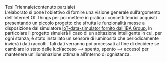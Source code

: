 Tesi Triennale(contenuto parziale) <br />
L’elaborato si pone l’obiettivo di fornire una visione generale sull’argomento dell’Internet Of Things per poi mettere in pratica i concetti
teorici acquisiti presentando un piccolo progetto che sfrutta le funzionalità messe a disposizione dal simulatore [IoT-data-simulator fornito
dall’IBA Group.](https://github.com/IBA-Group-IT/IoT-data-simulator)
In particolare il progetto simulerà il caso di un abitazione intelligente in
cui, per ogni stanza, è stato installato un sensore di luminosità che periodicamente invierà i dati raccolti. Tali dati verranno poi processati al
fine di decidere se cambiare lo stato delle luci(acceso –> spento, spento
–> acceso) per mantenere un’illuminazione ottimale all’interno di ognistanza.<br />
